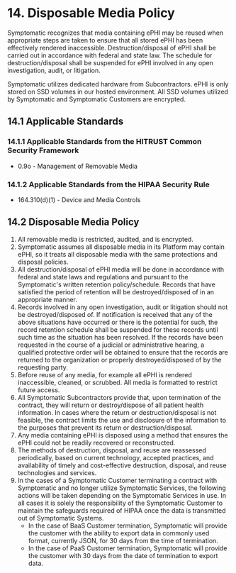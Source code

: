 # 14. Disposable Media Policy

Symptomatic recognizes that media containing ePHI may be reused when appropriate steps are taken to ensure that all stored ePHI has been effectively rendered inaccessible. Destruction/disposal of ePHI shall be carried out in accordance with federal and state law. The schedule for destruction/disposal shall be suspended for ePHI involved in any open investigation, audit, or litigation.

Symptomatic utilizes dedicated hardware from Subcontractors. ePHI is only stored on SSD volumes in our hosted environment. All SSD volumes utilized by Symptomatic and Symptomatic Customers are encrypted. 

## 14.1 Applicable Standards

### 14.1.1 Applicable Standards from the HITRUST Common Security Framework

* 0.9o - Management of Removable Media

### 14.1.2 Applicable Standards from the HIPAA Security Rule

* 164.310(d)(1) - Device and Media Controls

## 14.2 Disposable Media Policy

1. All removable media is restricted, audited, and is encrypted.
2. Symptomatic assumes all disposable media in its Platform may contain ePHI, so it treats all disposable media with the same protections and disposal policies.
3. All destruction/disposal of ePHI media will be done in accordance with federal and state laws and regulations and pursuant to the Symptomatic's written retention policy/schedule. Records that have satisfied the period of retention will be destroyed/disposed of in an appropriate manner.
4. Records involved in any open investigation, audit or litigation should not be destroyed/disposed of.  If notification is received that any of the above situations have occurred or there is the potential for such, the record retention schedule shall be suspended for these records until such time as the situation has been resolved. If the records have been requested in the course of a judicial or administrative hearing, a qualified protective order will be obtained to ensure that the records are returned to the organization or properly destroyed/disposed of by the requesting party.
5. Before reuse of any media, for example all ePHI is rendered inaccessible, cleaned, or scrubbed. All media is formatted to restrict future access.
6. All Symptomatic Subcontractors provide that, upon termination of the contract, they will return or destroy/dispose of all patient health information. In cases where the return or destruction/disposal is not feasible, the contract limits the use and disclosure of the information to the purposes that prevent its return or destruction/disposal.
7. Any media containing ePHI is disposed using a method that ensures the ePHI could not be readily recovered or reconstructed.
8. The methods of destruction, disposal, and reuse are reassessed periodically, based on current technology, accepted practices, and availability of timely and cost-effective destruction, disposal, and reuse technologies and services.
9. In the cases of a Symptomatic Customer terminating a contract with Symptomatic and no longer utilize Symptomatic Services, the following actions will be taken depending on the Symptomatic Services in use. In all cases it is solely the responsibility of the Symptomatic Customer to maintain the safeguards required of HIPAA once the data is transmitted out of Symptomatic Systems.
   * In the case of BaaS Customer termination, Symptomatic will provide the customer with the ability to export data in commonly used format, currently JSON, for 30 days from the time of termination.
   * In the case of PaaS Customer termination, Symptomatic will provide the customer with 30 days from the date of termination to export data.
